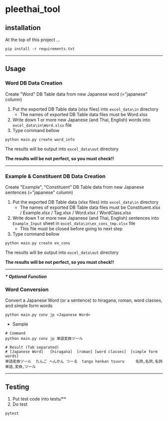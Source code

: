 # pleethai_tool

## installation
At the top of this project ...

```
pip install -r requirements.txt
``` 



__________
## Usage
### Word DB Data Creation

Create "Word" DB Table data from new Japanese word (="japanese" column)

1. Put the exported DB Table data (xlsx files) into `excel_data\in` directory
   - The names of exported DB Table data files must be Word.xlsx
2. Write down 1 or more new Japanese (and Thai, English) words into `excel_data\in\Word.xlsx` file
3. Type command bellow
```
python main.py create word_info
```

The results will be output into `excel_data\out` directory

**The results will be not perfect, so you must check!!**


__________
### Example & Constituent DB Data Creation

Create "Example", "Constituent" DB Table data from new Japanese sentences (="japanese" column)

1. Put the exported DB Table data (xlsx files) into `excel_data\in` directory
   - The names of exported DB Table data files must be Constituent.xlsx / Example.xlsx / Tag.xlsx / Word.xlsx / WordClass.xlsx
2. Write down 1 or more new Japanese (and Thai, English) sentences into `Example_Input` sheet in `excel_data\in\ex_cons_tmp.xlsx` file
   - This file must be closed before going to next step
3. Type command bellow
```
python main.py create ex_cons
```

The results will be output into `excel_data\out` directory

**The results will be not perfect, so you must check!!**

__________
___* Optional Function___
### Word Conversion
Convert a Japanese Word (or a sentence)
to hiragana, roman, word classes, and simple form words
```
python main.py conv jp <Japanese Word>
```
- Sample
```
# Command
python main.py conv jp 単語変換ツール

# Result (Tab separated)
# [Japanese Word]	[hiragana]	[roman]	[word classes]	[simple form words]
単語変換ツール  たんご へんかん つーる  tango henkan tsuuru     名詞,名詞,名詞  単語,変換,ツール
```

__________
## Testing
1. Put test code into tests/**
2. Do test
```
pytest
```
